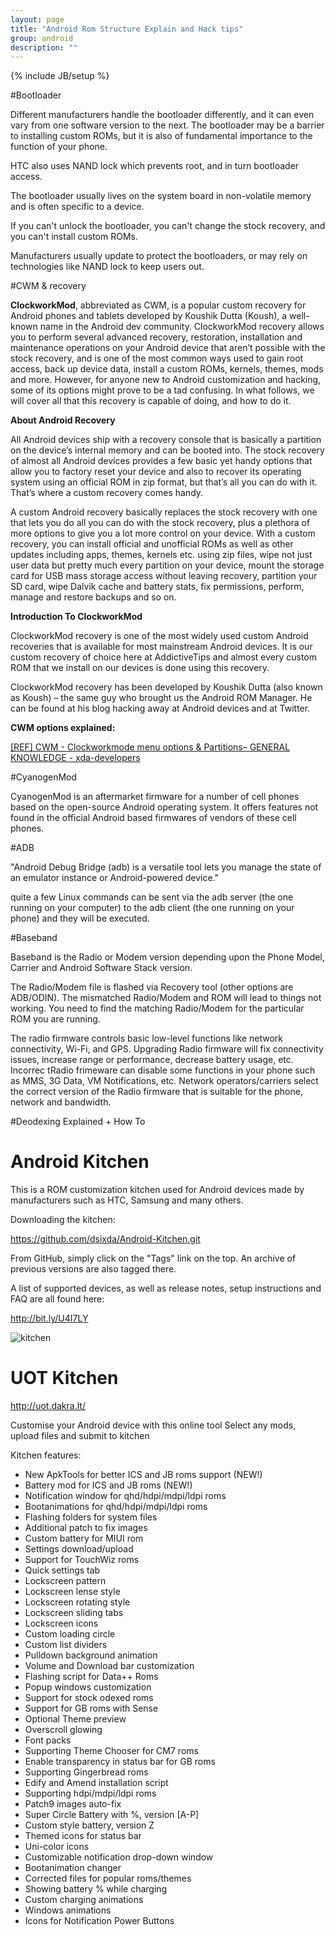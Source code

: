 ```yaml
---
layout: page
title: "Android Rom Structure Explain and Hack tips"
group: android
description: ""
---
```

{% include JB/setup %}

#Bootloader

Different manufacturers handle the bootloader differently, and it can even vary from one software version to the next. The bootloader may be a barrier to installing custom ROMs, but it is also of fundamental importance to the function of your phone.

HTC also uses NAND lock which prevents root, and in turn bootloader access.

The bootloader usually lives on the system board in non-volatile memory and is often specific to a device.

If you can't unlock the bootloader, you can't change the stock recovery, and you can't install custom ROMs.

Manufacturers usually update to protect the bootloaders, or may rely on technologies like NAND lock to keep users out. 

#CWM & recovery

**ClockworkMod**, abbreviated as CWM, is a popular custom recovery for Android phones and tablets developed by Koushik Dutta (Koush), a well-known name in the Android dev community. ClockworkMod recovery allows you to perform several advanced recovery, restoration, installation and maintenance operations on your Android device that aren’t possible with the stock recovery, and is one of the most common ways used to gain root access, back up device data, install a custom ROMs, kernels, themes, mods and more. However, for anyone new to Android customization and hacking, some of its options might prove to be a tad confusing. In what follows, we will cover all that this recovery is capable of doing, and how to do it.

**About Android Recovery**

All Android devices ship with a recovery console that is basically a partition on the device’s internal memory and can be booted into. The stock recovery of almost all Android devices provides a few basic yet handy options that allow you to factory reset your device and also to recover its operating system using an official ROM in zip format, but that’s all you can do with it. That’s where a custom recovery comes handy.

A custom Android recovery basically replaces the stock recovery with one that lets you do all you can do with the stock recovery, plus a plethora of more options to give you a lot more control on your device. With a custom recovery, you can install official and unofficial ROMs as well as other updates including apps, themes, kernels etc. using zip files, wipe not just user data but pretty much every partition on your device, mount the storage card for USB mass storage access without leaving recovery, partition your SD card, wipe Dalvik cache and battery stats, fix permissions, perform, manage and restore backups and so on.

**Introduction To ClockworkMod**

ClockworkMod recovery is one of the most widely used custom Android recoveries that is available for most mainstream Android devices. It is our custom recovery of choice here at AddictiveTips and almost every custom ROM that we install on our devices is done using this recovery.

ClockworkMod recovery has been developed by Koushik Dutta (also known as Koush) – the same guy who brought us the Android ROM Manager. He can be found at his blog hacking away at Android devices and at Twitter.

**CWM options explained:**

[[REF] CWM - Clockworkmode menu options & Partitions– GENERAL KNOWLEDGE - xda-developers]( http://forum.xda-developers.com/showthread.php?t=1542857)

#CyanogenMod

CyanogenMod is an aftermarket firmware for a number of cell phones based on the open-source Android operating system. It offers features not found in the official Android based firmwares of vendors of these cell phones.


#ADB

"Android Debug Bridge (adb) is a versatile tool lets you manage the state of an emulator instance or Android-powered device."

quite a few Linux commands can be sent via the adb server (the one running on your computer) to the adb client (the one running on your phone) and they will be executed. 

#Baseband

Baseband is the Radio or Modem version depending upon the Phone Model, Carrier and Android Software Stack version. 

The Radio/Modem file is flashed via Recovery tool (other options are ADB/ODIN). The mismatched Radio/Modem and ROM will lead to things not working. You need to find the matching Radio/Modem for the particular ROM you are running.

The radio firmware controls basic low-level functions like network connectivity, Wi-Fi, and GPS. Upgrading Radio firmware will fix connectivity issues, increase range or performance, decrease battery usage, etc. Incorrec tRadio frimeware can disable some functions in your phone such as MMS, 3G Data, VM Notifications, etc. Network operators/carriers select the correct version of the Radio firmware that is suitable for the phone, network and bandwidth.

#Deodexing Explained + How To

# Android Kitchen

This is a ROM customization kitchen used for Android devices made by manufacturers such as HTC, Samsung and many others.

Downloading the kitchen:

https://github.com/dsixda/Android-Kitchen.git

From GitHub, simply click on the "Tags" link on the top. An archive of previous versions are also tagged there.

A list of supported devices, as well as release notes, setup instructions and FAQ are all found here:

http://bit.ly/U4I7LY

![kitchen](http://bit.ly/S3NcEB)

# UOT Kitchen

http://uot.dakra.lt/

Customise your Android device with this online tool
Select any mods, upload files and submit to kitchen

Kitchen features:

* New ApkTools for better ICS and JB roms support (NEW!)
* Battery mod for ICS and JB roms (NEW!)
* Notification window for qhd/hdpi/mdpi/ldpi roms
* Bootanimations for qhd/hdpi/mdpi/ldpi roms
* Flashing folders for system files
* Additional patch to fix images
* Custom battery for MIUI rom
* Settings download/upload
* Support for TouchWiz roms
* Quick settings tab
* Lockscreen pattern
* Lockscreen lense style
* Lockscreen rotating style
* Lockscreen sliding tabs
* Lockscreen icons
* Custom loading circle
* Custom list dividers
* Pulldown background animation
* Volume and Download bar customization
* Flashing script for Data++ Roms
* Popup windows customization
* Support for stock odexed roms
* Support for GB roms with Sense
* Optional Theme preview
* Overscroll glowing
* Font packs
* Supporting Theme Chooser for CM7 roms
* Enable transparency in status bar for GB roms
* Supporting Gingerbread roms
* Edify and Amend installation script
* Supporting hdpi/mdpi/ldpi roms
* Patch9 images auto-fix
* Super Circle Battery with %, version [A-P]
* Custom style battery, version Z
* Themed icons for status bar
* Uni-color icons
* Customizable notification drop-down window
* Bootanimation changer
* Corrected files for popular roms/themes
* Showing battery % while charging
* Custom charging animations
* Windows animations
* Icons for Notification Power Buttons

